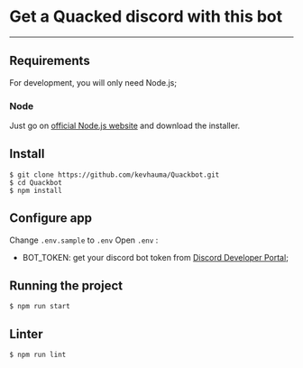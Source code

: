 # Get a Quacked discord with this bot

---
## Requirements

For development, you will only need Node.js;

### Node

  Just go on [official Node.js website](https://nodejs.org/) and download the installer.

## Install
    $ git clone https://github.com/kevhauma/Quackbot.git
    $ cd Quackbot
    $ npm install

## Configure app

Change `.env.sample` to `.env`
Open `.env` :

- BOT_TOKEN: get your discord bot token from [Discord Developer Portal](https://discord.com/developers/applications/);


## Running the project

    $ npm run start

## Linter

    $ npm run lint